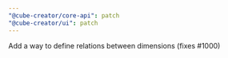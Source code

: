 ```yaml
---
"@cube-creator/core-api": patch
"@cube-creator/ui": patch
---
```


Add a way to define relations between dimensions (fixes #1000)

